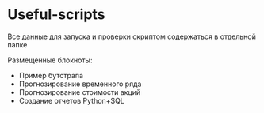 # Useful-scripts

Все данные для запуска и проверки скриптом содержаться в отдельной папке

Размещенные блокноты:

- Пример бутстрапа
- Прогнозирование временного ряда
- Прогнозирование стоимости акций
- Создание отчетов Python+SQL
